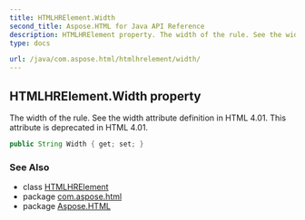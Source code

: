 ```yaml
---
title: HTMLHRElement.Width
second_title: Aspose.HTML for Java API Reference
description: HTMLHRElement property. The width of the rule. See the width attribute definition in HTML 4.01. This attribute is deprecated in HTML 4.01
type: docs

url: /java/com.aspose.html/htmlhrelement/width/
---
```

## HTMLHRElement.Width property

The width of the rule. See the width attribute definition in HTML 4.01. This attribute is deprecated in HTML 4.01.

```java
public String Width { get; set; }
```

### See Also

* class [HTMLHRElement](../)
* package [com.aspose.html](../../../com.aspose.html/)
* package [Aspose.HTML](../../../)
